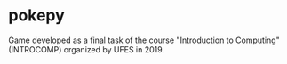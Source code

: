 # pokepy
Game developed as a final task of the course "Introduction to Computing" (INTROCOMP) organized by UFES in 2019.

